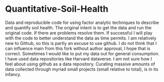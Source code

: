 # Quantitative-Soil-Health
Data and reproducible code for using factor analytic techniques to describe and quantify soil health.
The original intent is to get the data and run the original code. If there are problems resolve them. If successful I will play with the code to better understand the data as time permits.
I am relatively new to Github, so this is partly an excuse to use github. I do not think that I can influence main from this fork without author approval, I hope that is correct.
Sometimes I would like to put my data out for general consumption. I have used data repositories like Harvard dataverse. I am not sure how I feel about using github as a data repository.
Curating massive amounts of data collected through myriad small projects (small relative to total), is in its infancy.
